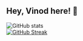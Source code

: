 ## Hey, Vinod here! :wave:
![GitHub stats](https://github-readme-stats.vercel.app/api?username=vinod-ds&theme=github_dark&count_private=true&show_icons=true)   
[![GitHub Streak](https://streak-stats.demolab.com?user=vinod-ds&theme=github-dark-blue)](https://git.io/streak-stats)
